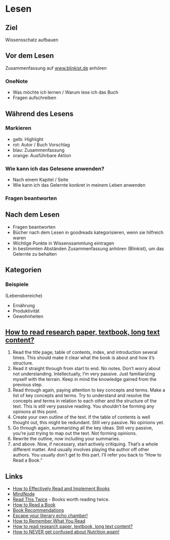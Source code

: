 # Lesen

## Ziel

Wissensschatz aufbauen

## Vor dem Lesen

Zusammenfassung auf www.blinkist.de anhören

### OneNote

- Was möchte ich lernen / Warum lese ich das Buch
- Fragen aufschreiben

## Während des Lesens

### Markieren

- gelb: Highlight
- rot: Autor / Buch Vorschlag
- blau: Zusammenfassung
- orange: Ausführbare Aktion

### Wie kann ich das Gelesene anwenden?

- Nach einem Kapitel / Seite
- Wie kann ich das Gelernte konkret in meinem Leben anwenden

### Fragen beantworten


## Nach dem Lesen

- Fragen beantworten
- Bücher nach dem Lesen in goodreads kategorisieren, wenn sie hilfreich waren
- Wichtige Punkte in Wissenssammlung eintragen
- In bestimmten Abständen Zusammenfassung anhören (Blinkist), um das Gelernte zu behalten

## Kategorien

### Beispiele

(Lebensbereiche)
- Ernährung
- Produktivität
- Gewohnheiten

## [How to read research paper, textbook, long text content?](https://news.ycombinator.com/item?id=29851336)

1. Read the title page, table of contents, index, and introduction several times. This should make it clear what the book is about and how it’s structure.
2. Read it straight through from start to end. No notes. Don’t worry about not understanding. Intellectually, I’m very passive. Just familiarizing myself with the terrain. Keep in mind the knowledge gained from the previous step.
3. Read through again, paying attention to key concepts and terms. Make a list of key concepts and terms. Try to understand and resolve the concepts and terms in relation to each other and the structure of the text. This is still very passive reading. You shouldn’t be forming any opinions at this point.
4. Create your own outline of the text. If the table of contents is well thought out, this might be redundant. Still very passive. No opinions yet.
5. Go through again, summarizing all the key ideas. Still very passive, you’re just trying to map out the text. Not forming opinions.
6. Rewrite the outline, now including your summaries.
7. and above. Now, if necessary, start actively critiquing. That’s a whole different matter. And usually involves playing the author off other authors. You usually don’t get to this part. I’ll refer you back to “How to Read a Book.”

## Links

- [How to Effectively Read and Implement Books](http://www.asianefficiency.com/systems/how-to-effectively-read-and-implement-books/)
- [MindNode](https://mindnode.com/)
- [Read This Twice](https://readthistwice.com/) - Books worth reading twice.
- [How to Read a Book](https://thedeepdish.org/how-to-read-a-book/?utm_source=rss&utm_medium=rss&utm_campaign=how-to-read-a-book)
- [Book Recommendations](https://markmanson.net/best-books/book-recommendations)
- [Escape your literary echo chamber!](https://abooklikefoo.com/escape/)
- [How to Remember What You Read](https://fs.blog/2021/08/remember-books/)
- [How to read research paper, textbook, long text content?](https://news.ycombinator.com/item?id=29851336)
- [How to NEVER get confused about Nutrition again!](https://www.youtube.com/watch?v=uc-fDfdHrls)

